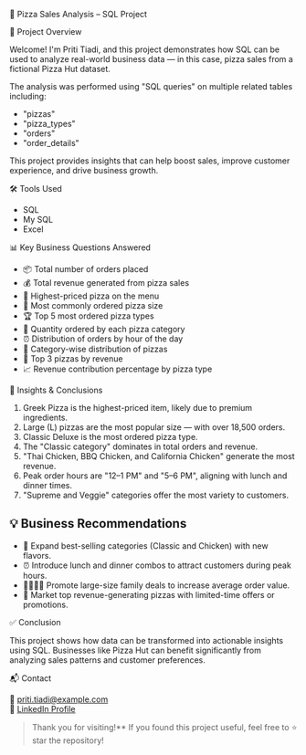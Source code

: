  🍕 Pizza Sales Analysis – SQL Project

 📌 Project Overview

Welcome! I'm Priti Tiadi, and this project demonstrates how SQL can be used to analyze real-world business data — in this case, pizza sales from a fictional Pizza Hut dataset.

The analysis was performed using "SQL queries" on multiple related tables including:

- "pizzas"
- "pizza_types"
- "orders"
- "order_details"

This project provides insights that can help boost sales, improve customer experience, and drive business growth.



 🛠 Tools Used

- SQL
- My SQL
- Excel


📊 Key Business Questions Answered

- 📦 Total number of orders placed 
- 💰 Total revenue generated from pizza sales  
- 🧀 Highest-priced pizza on the menu  
- 📏 Most commonly ordered pizza size  
- 🏆 Top 5 most ordered pizza types  
- 📂 Quantity ordered by each pizza category  
- ⏰ Distribution of orders by hour of the day  
- 🍕 Category-wise distribution of pizzas  
- 💸 Top 3 pizzas by revenue  
- 📈 Revenue contribution percentage by pizza type  


 📌 Insights & Conclusions

1. Greek Pizza is the highest-priced item, likely due to premium ingredients.
2. Large (L) pizzas are the most popular size — with over 18,500 orders.
3. Classic Deluxe is the most ordered pizza type.
4. The "Classic category" dominates in total orders and revenue.
5. "Thai Chicken, BBQ Chicken, and California Chicken" generate the most revenue.
6. Peak order hours are "12–1 PM" and "5–6 PM", aligning with lunch and dinner times.
7. "Supreme and Veggie" categories offer the most variety to customers.



## 💡 Business Recommendations

- 🍗 Expand best-selling categories (Classic and Chicken) with new flavors.
- ⏰ Introduce lunch and dinner combos to attract customers during peak hours.
- 👨‍👩‍👧‍👦 Promote large-size family deals to increase average order value.
- 📢 Market top revenue-generating pizzas with limited-time offers or promotions.



✅ Conclusion

This project shows how data can be transformed into actionable insights using SQL. Businesses like Pizza Hut can benefit significantly from analyzing sales patterns and customer preferences.


📬 Contact

📧 priti.tiadi@example.com  
🔗 [LinkedIn Profile](linkedin.com/in/priti-tiadi) 




> Thank you for visiting!** If you found this project useful, feel free to ⭐ star the repository!



